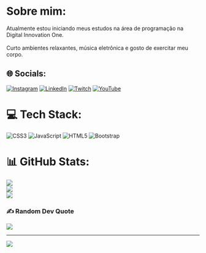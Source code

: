 # Sobre mim:
Atualmente estou iniciando meus estudos na área de programação na  Digital Innovation One.<br><br>Curto ambientes relaxantes, música eletrônica e gosto de exercitar meu corpo.


## 🌐 Socials:
[![Instagram](https://img.shields.io/badge/Instagram-%23E4405F.svg?logo=Instagram&logoColor=white)](https://instagram.com/netin54) [![LinkedIn](https://img.shields.io/badge/LinkedIn-%230077B5.svg?logo=linkedin&logoColor=white)](https://linkedin.com/in/https://www.linkedin.com/in/araujo-neto-4a049816a/) [![Twitch](https://img.shields.io/badge/Twitch-%239146FF.svg?logo=Twitch&logoColor=white)](https://twitch.tv/netin54 ) [![YouTube](https://img.shields.io/badge/YouTube-%23FF0000.svg?logo=YouTube&logoColor=white)](https://youtube.com/c/https://www.youtube.com/channel/UC-iUPkzPQ4ich94spx-sujA/videos) 

# 💻 Tech Stack:
![CSS3](https://img.shields.io/badge/css3-%231572B6.svg?style=flat&logo=css3&logoColor=white) ![JavaScript](https://img.shields.io/badge/javascript-%23323330.svg?style=flat&logo=javascript&logoColor=%23F7DF1E) ![HTML5](https://img.shields.io/badge/html5-%23E34F26.svg?style=flat&logo=html5&logoColor=white) ![Bootstrap](https://img.shields.io/badge/bootstrap-%23563D7C.svg?style=flat&logo=bootstrap&logoColor=white)
# 📊 GitHub Stats:
![](https://github-readme-stats.vercel.app/api?username=netin54&theme=vision-friendly-dark&hide_border=false&include_all_commits=false&count_private=false)<br/>
![](https://github-readme-streak-stats.herokuapp.com/?user=netin54&theme=vision-friendly-dark&hide_border=false)<br/>
![](https://github-readme-stats.vercel.app/api/top-langs/?username=netin54&theme=vision-friendly-dark&hide_border=false&include_all_commits=false&count_private=false&layout=compact)

### ✍️ Random Dev Quote
![](https://quotes-github-readme.vercel.app/api?type=horizontal&theme=radical)

---
[![](https://visitcount.itsvg.in/api?id=netin54&icon=0&color=0)](https://visitcount.itsvg.in)

<!-- Proudly created with GPRM ( https://gprm.itsvg.in ) -->
